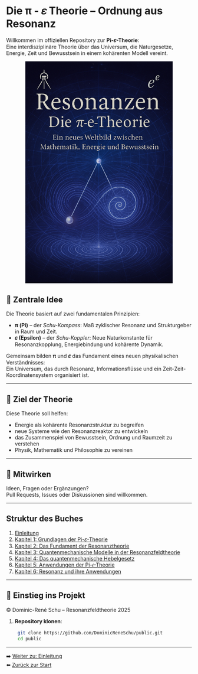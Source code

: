 # Die **π - 𝜀** Theorie – Ordnung aus Resonanz

Willkommen im offiziellen Repository zur **Pi-𝜀-Theorie**:  
Eine interdisziplinäre Theorie über das Universum, die Naturgesetze, Energie, Zeit und Bewusstsein in einem kohärenten Modell vereint.  

<p align="center">
  <img src="Bilder/cover.png" alt="Buchcover" width="400"/>
</p>

## 🧠 Zentrale Idee

Die Theorie basiert auf zwei fundamentalen Prinzipien:

- **π (Pi)** – der *Schu-Kompass*: Maß zyklischer Resonanz und Strukturgeber in Raum und Zeit.  
- **𝜀 (Epsilon)** – der *Schu-Koppler*: Neue Naturkonstante für Resonanzkopplung, Energiebindung und kohärente Dynamik.

Gemeinsam bilden **π** und **𝜀** das Fundament eines neuen physikalischen Verständnisses:  
Ein Universum, das durch Resonanz, Informationsflüsse und ein Zeit-Zeit-Koordinatensystem organisiert ist.

---

## 🌌 Ziel der Theorie

Diese Theorie soll helfen:

- Energie als kohärente Resonanzstruktur zu begreifen  
- neue Systeme wie den Resonanzreaktor zu entwickeln  
- das Zusammenspiel von Bewusstsein, Ordnung und Raumzeit zu verstehen  
- Physik, Mathematik und Philosophie zu vereinen

---

## 🤝 Mitwirken

Ideen, Fragen oder Ergänzungen?  
Pull Requests, Issues oder Diskussionen sind willkommen.

---
## Struktur des Buches

1. [Einleitung](einleitung.md)  
2. [Kapitel 1: Grundlagen der Pi-𝜀-Theorie](Kapitel_1.md)  
3. [Kapitel 2: Das Fundament der Resonanztheorie](Kapitel_2.md)  
4. [Kapitel 3: Quantenmechanische Modelle in der Resonanzfeldtheorie](Kapitel_3.md)  
5. [Kapitel 4: Das quantenmechanische Hebelgesetz](Kapitel_4.md)  
6. [Kapitel 5: Anwendungen der Pi-𝜖-Theorie](Kapitel_5.md)  
7. [Kapitel 6: Resonanz und ihre Anwendungen](Kapitel_5.md) 

---

## 🚀 Einstieg ins Projekt

© Dominic-René Schu – Resonanzfeldtheorie 2025

1. **Repository klonen**:  
   ```bash
	git clone https://github.com/DominicReneSchu/public.git
	cd public
   ```
---

➡️ [Weiter zu: Einleitung](einleitung.md)  
⬅️ [Zurück zur Start](../../README.md)
